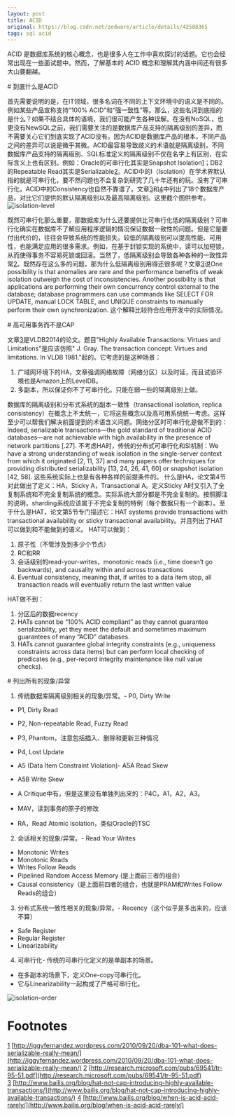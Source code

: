 ```yaml
---
layout: post
title: ACID
original: https://blog.csdn.net/zedware/article/details/42588365
tags: sql acid
---
```


ACID 是数据库系统的核心概念，也是很多人在工作中喜欢探讨的话题。它也会经常出现在一些面试题中。然而，了解基本的 ACID 概念和理解其内涵中间还有很多大山要翻越。

# 到底什么是ACID

首先需要说明的是，在IT领域，很多名词在不同的上下文环境中的语义是不同的。例如某些产品宣称支持“100% ACID”和“强一致性”等。那么，这些名词到底指的是什么？如果不结合具体的语境，我们很可能产生各种误解。在没有NoSQL，也更没有NewSQL之前，我们需要关注的是数据库产品支持的隔离级别的差异，而不需要关心它们到底实现了ACID没有。因为ACID是数据库产品的根本，不同产品之间的差异可以说是微乎其微。ACID最容易导致歧义的术语就是隔离级别，不同数据库产品支持的隔离级别、SQL标准定义的隔离级别不仅在名字上有区别，在实际含义上也有区别。例如：Oracle的可串行化其实是Snapshot
 Isolation[1]()；DB2的Repeatable Read其实是Serializable[2]()。ACID中的I（Isolation）在学术界默认指的就是可串行化，要不然问题也不会复杂到研究了几十年还有的玩。没有了可串行化，ACID中的Consistency也自然不靠谱了。文章[3]()和[4]()中列出了18个数据库产品，对比它们提供的默认隔离级别以及最高隔离级别。这里截个图供参考。
![](/images/acid-isolation-level.png "isolation-level")

既然可串行化那么重要，那数据库为什么还要提供比可串行化低的隔离级别？可串行化确实在数据库不了解应用程序逻辑的情况保证数据一致性的问题。但是它是要付出代价的，往往会导致系统的性能损失。较低的隔离级别可以提高性能、可用性，也能满足应用的很多需求。例如，在基于封锁实现的系统中，读可以加短锁，从而使得事务不容易死锁或回滚。当然了，低隔离级别会导致各种各种的一致性异常[2]()。既然存在这么多的问题，那为什么低隔离级别用得还很多呢？文章[3]()说One
 possibility is that anomalies are rare and the performance benefits of weak isolation outweigh the cost of inconsistencies. Another possibility is that applications are performing their own concurrency control external to the database; database programmers
 can use commands like SELECT FOR UPDATE, manual LOCK TABLE, and UNIQUE constraints to manually perform their own synchronization. 这个解释比较符合应用开发中的实际情况。

# 高可用事务而不是CAP

文章[3]()是VLDB2014的论文。题目"Highly Available Transactions: Virtues and Limitations"是应该仿照" J. Gray. The transaction
 concept: Virtues and limitations. In VLDB 1981."起的。它考虑的是这种场景：
1. 广域网环境下的HA，文章强调网络故障（网络分区）以及时延，而且试验环境也是Amazon上的LevelDB。
2. 多副本，所以保证你不了可串行化。只能在弱一些的隔离级别上做。

数据库的隔离级别和分布式系统的副本一致性（transactional isolation, replica consistency）在概念上不太统一，它将这些概念以及高可用系统统一考虑。这样至少可以帮我们解决前面提到的术语含义问题。网络分区时可串行化是做不到的：Indeed, serializable transactions—the gold standard of traditional ACID databases—are not achievable with high availability
 in the presence of network partitions [.27]. 不考虑HA时，传统的分布式可串行化和SI机制：We have a strong understanding of weak isolation in the single-server context from which it originated [2, 11, 37] and many papers offer techniques for providing distributed serializability
 [13, 24, 26, 41, 60] or snapshot isolation [42, 58]. 这些系统实际上也是有各种各样的前提条件的。
什么是HA，论文第4节对此做出了定义：HA，Sticky A，Transactional A。定义Sticky A时又引入了全复制系统和不完全复制系统的概念。实际系统大部分都是不完全复制的。按照脚注的说明，sharding系统应该属于不完全复制的特例（每个数据只有一个副本）。至于什么是HAT，论文第5节专门描述它：HAT systems provide transactions with transactional availability or sticky transactional availability。并且列出了HAT可以做到和不能做到的语义。
HAT可以做到：
1. 原子性（不管涉及到多少个节点）
2. RC和RR
3. 会话级别的read-your-writes，monotonic reads (i.e., time doesn’t go backwards), and causality within and across transactions
4. Eventual consistency, meaning that, if writes to a data item stop, all transaction reads will eventually return the last written value

HAT做不到：
1. 分区后的数据recency
2. HATs cannot be “100% ACID compliant” as they cannot guarantee serializability, yet they meet the default and sometimes maximum guarantees of many “ACID” databases.
3. HATs cannot guarantee global integrity constraints (e.g., uniqueness constraints across data items) but can perform local checking of predicates (e.g., per-record integrity maintenance like null value checks).

# 列出所有的现象/异常

1. 传统数据库隔离级别相关的现象/异常。- P0, Dirty Write
- P1, Dirty Read
- P2, Non-repeatable Read, Fuzzy Read
- P3, Phantom，注意包括插入、删除和更新三种情况
- P4, Lost Update
- A5 (Data Item Constraint Violation)- A5A Read Skew
- A5B Write Skew


- A Critique中有，但是这里没有单独列出来的：P4C，A1，A2，A3。
- MAV，读到事务的原子的修改
- RA，Read Atomic isolation，类似Oracle的TSC


2. 会话相关的现象/异常。- Read Your Writes
- Monotonic Writes
- Monotonic Reads
- Writes Follow Reads
- Pipelined Random Access Memory (是上面前三者的组合）
- Causal consistency（是上面前四者的组合，也就是PRAM和Writes Follow Reads的组合）

3. 分布式系统一致性相关的现象/异常。- Recency（这个似乎是多出来的，应该不算）
- Safe Register
- Regular Register
- Linearizability

4. 可串行化- 传统的可串行化定义的是单副本的场景。
- 在多副本的场景下，定义One-copy可串行化。
- 它与Linearizability一起构成了严格可串行化。

![](/images/acid-isolation-order.png "isolation-order")

# Footnotes

[1]() [http://iggyfernandez.wordpress.com/2010/09/20/dba-101-what-does-serializable-really-mean/](http://iggyfernandez.wordpress.com/2010/09/20/dba-101-what-does-serializable-really-mean/)
[2]() [http://research.microsoft.com/pubs/69541/tr-95-51.pdf](http://research.microsoft.com/pubs/69541/tr-95-51.pdf)
[3]() [http://www.bailis.org/blog/hat-not-cap-introducing-highly-available-transactions/](http://www.bailis.org/blog/hat-not-cap-introducing-highly-available-transactions/)
[4]() [http://www.bailis.org/blog/when-is-acid-acid-rarely/](http://www.bailis.org/blog/when-is-acid-acid-rarely/)

 
